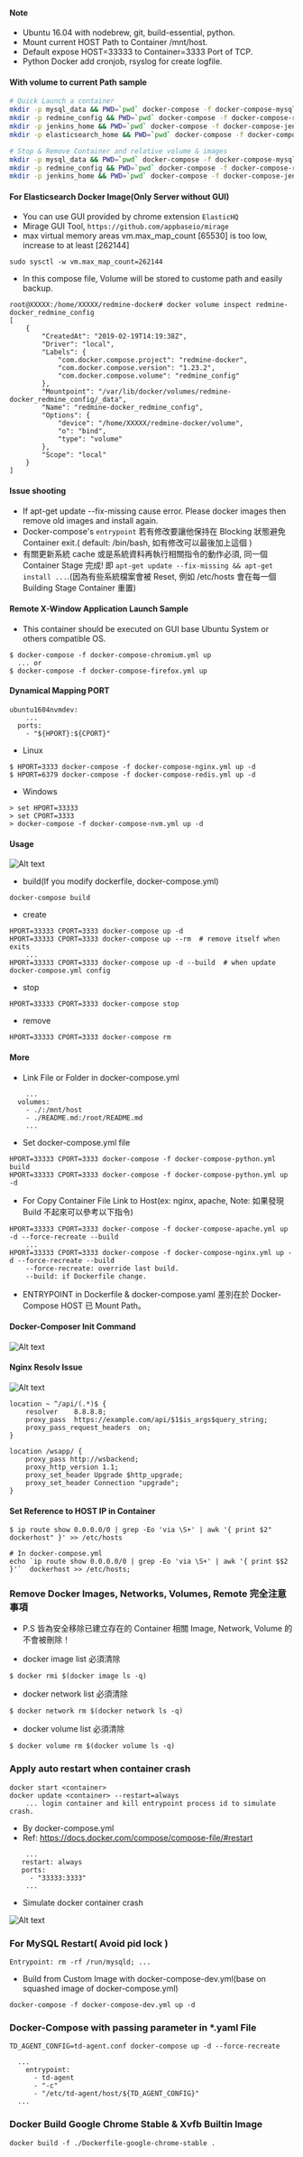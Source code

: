 #### Note

- Ubuntu 16.04 with nodebrew, git, build-essential, python.
- Mount current HOST Path to Container /mnt/host.
- Default expose HOST=33333 to Container=3333 Port of TCP.
- Python Docker add cronjob, rsyslog for create logfile.

#### With volume to current Path sample

```sh
# Quick Launch a container
mkdir -p mysql_data && PWD=`pwd` docker-compose -f docker-compose-mysql.yml up
mkdir -p redmine_config && PWD=`pwd` docker-compose -f docker-compose-redmine.yml up
mkdir -p jenkins_home && PWD=`pwd` docker-compose -f docker-compose-jenkins.yml up
mkdir -p elasticsearch_home && PWD=`pwd` docker-compose -f docker-compose-elasticsearch.yml up
```

```sh
# Stop & Remove Container and relative volume & images
mkdir -p mysql_data && PWD=`pwd` docker-compose -f docker-compose-mysql.yml down --rmi all -v
mkdir -p redmine_config && PWD=`pwd` docker-compose -f docker-compose-redmine.yml down --rmi all -v
mkdir -p jenkins_home && PWD=`pwd` docker-compose -f docker-compose-jenkins.yml down --rmi all -v
```

#### For Elasticsearch Docker Image(Only Server without GUI)

- You can use GUI provided by chrome extension `ElasticHQ
`
- Mirage GUI Tool, `https://github.com/appbaseio/mirage`
- max virtual memory areas vm.max_map_count [65530] is too low, increase to at least [262144]

```
sudo sysctl -w vm.max_map_count=262144
```

- In this compose file, Volume will be stored to custome path and easily backup.

```
root@XXXXX:/home/XXXXX/redmine-docker# docker volume inspect redmine-docker_redmine_config
[
    {
        "CreatedAt": "2019-02-19T14:19:38Z",
        "Driver": "local",
        "Labels": {
            "com.docker.compose.project": "redmine-docker",
            "com.docker.compose.version": "1.23.2",
            "com.docker.compose.volume": "redmine_config"
        },
        "Mountpoint": "/var/lib/docker/volumes/redmine-docker_redmine_config/_data",
        "Name": "redmine-docker_redmine_config",
        "Options": {
            "device": "/home/XXXXX/redmine-docker/volume",
            "o": "bind",
            "type": "volume"
        },
        "Scope": "local"
    }
]
```

#### Issue shooting

- If apt-get update --fix-missing cause error. Please docker images then remove old images and install again.
- Docker-compose's `entrypoint`  若有修改要讓他保持在 Blocking 狀態避免 Container exit.( default: /bin/bash, 如有修改可以最後加上這個 )
- 有關更新系統 cache 或是系統資料再執行相關指令的動作必須, 同一個 Container Stage 完成! 即 `apt-get update --fix-missing && apt-get install ...`.(因為有些系統檔案會被 Reset, 例如 /etc/hosts 會在每一個 Building Stage Container 重置)

#### Remote X-Window Application Launch Sample

- This container should be executed on GUI base Ubuntu System or others compatible OS.

```
$ docker-compose -f docker-compose-chromium.yml up
  ... or
$ docker-compose -f docker-compose-firefox.yml up
```

#### Dynamical Mapping PORT

```
ubuntu1604nvmdev:
    ...
  ports:
    - "${HPORT}:${CPORT}"
```

- Linux

```
$ HPORT=3333 docker-compose -f docker-compose-nginx.yml up -d
$ HPORT=6379 docker-compose -f docker-compose-redis.yml up -d
```

- Windows


```
> set HPORT=33333
> set CPORT=3333
> docker-compose -f docker-compose-nvm.yml up -d
```

#### Usage

![Alt text](https://raw.githubusercontent.com/scott1028/develop-env-on-docker/master/launch-container-for-dev-usage.png "launch-container-for-dev-usage.png")

- build(If you modify dockerfile, docker-compose.yml)

```
docker-compose build
```

- create

```
HPORT=33333 CPORT=3333 docker-compose up -d
HPORT=33333 CPORT=3333 docker-compose up --rm  # remove itself when exits
	...
HPORT=33333 CPORT=3333 docker-compose up -d --build  # when update docker-compose.yml config
```

- stop

```
HPORT=33333 CPORT=3333 docker-compose stop
```

- remove

```
HPORT=33333 CPORT=3333 docker-compose rm
```

#### More

- Link File or Folder in docker-compose.yml

```
	...
  volumes:
    - ./:/mnt/host
    - ./README.md:/root/README.md
    ...
```

- Set docker-compose.yml file

```
HPORT=33333 CPORT=3333 docker-compose -f docker-compose-python.yml build
HPORT=33333 CPORT=3333 docker-compose -f docker-compose-python.yml up -d
```

- For Copy Container File Link to Host(ex: nginx, apache, Note: 如果發現 Build 不起來可以參考以下指令)

```
HPORT=33333 CPORT=3333 docker-compose -f docker-compose-apache.yml up -d --force-recreate --build
    ...
HPORT=33333 CPORT=3333 docker-compose -f docker-compose-nginx.yml up -d --force-recreate --build
    --force-recreate: override last build.
    --build: if Dockerfile change.
```

- ENTRYPOINT in Dockerfile & docker-compose.yaml 差別在於 Docker-Compose HOST 已 Mount Path。

#### Docker-Composer Init Command

![Alt text](https://raw.githubusercontent.com/scott1028/develop-env-on-docker/master/docker-compose-init-command.png "docker-compose-init-command")

#### Nginx Resolv Issue

![Alt text](https://raw.githubusercontent.com/scott1028/develop-env-on-docker/master/nginx-resolve-issue.png "nginx-resolve-issue.png")

```
location ~ ^/api/(.*)$ {
    resolver    8.8.8.8;
    proxy_pass  https://example.com/api/$1$is_args$query_string;
    proxy_pass_request_headers  on;
}
```

```
location /wsapp/ {
    proxy_pass http://wsbackend;
    proxy_http_version 1.1;
    proxy_set_header Upgrade $http_upgrade;
    proxy_set_header Connection "upgrade";
}
```

#### Set Reference to HOST IP in Container

```
$ ip route show 0.0.0.0/0 | grep -Eo 'via \S+' | awk '{ print $2"  dockerhost" }' >> /etc/hosts
```

```
# In docker-compose.yml
echo `ip route show 0.0.0.0/0 | grep -Eo 'via \S+' | awk '{ print $$2 }'`  dockerhost >> /etc/hosts;
```

### Remove Docker Images, Networks, Volumes, Remote 完全注意事項

* P.S 皆為安全移除已建立存在的 Container 相關 Image, Network, Volume 的不會被刪除！

- docker image list 必須清除

```
$ docker rmi $(docker image ls -q)
```

- docker network list 必須清除

```
$ docker network rm $(docker network ls -q)
```

- docker volume list 必須清除

```
$ docker volume rm $(docker volume ls -q)
```

### Apply auto restart when container crash

```
docker start <container>
docker update <container> --restart=always
    ... login container and kill entrypoint process id to simulate crash.
```

- By docker-compose.yml
- Ref: https://docs.docker.com/compose/compose-file/#restart

```
	...
   restart: always
   ports:
     - "33333:3333"
	...
```

- Simulate docker container crash

![Alt text](https://raw.githubusercontent.com/scott1028/develop-env-on-docker/master/simulate-docker-container-crash.png "simulate-docker-container-crash.png")

### For MySQL Restart( Avoid pid lock )

```
Entrypoint: rm -rf /run/mysqld; ...
```

- Build from Custom Image with docker-compose-dev.yml(base on squashed image of docker-compose.yml)

```
docker-compose -f docker-compose-dev.yml up -d
```

### Docker-Compose with passing parameter in *.yaml File

```
TD_AGENT_CONFIG=td-agent.conf docker-compose up -d --force-recreate
```

```
  ...
    entrypoint:
      - td-agent
      - "-c"
      - "/etc/td-agent/host/${TD_AGENT_CONFIG}"
  ...
```

### Docker Build Google Chrome Stable & Xvfb Builtin Image

```
docker build -f ./Dockerfile-google-chrome-stable .
```

